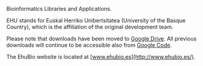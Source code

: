 Bioinformatics Libraries and Applications.

EHU stands for Euskal Herriko Unibertsitatea (University of the Basque Country), which is the affiliation of the original development team.

Please note that downloads have been moved to [Google Drive](https://drive.google.com/folderview?id=0B1U_FilyidMsUmdzZURGMFZFN2M). All previous downloads will continue to be accessible also from [Google Code](https://code.google.com/p/ehu-bio/downloads/list).

The EhuBio website is located at [www.ehubio.es](http://www.ehubio.es/).